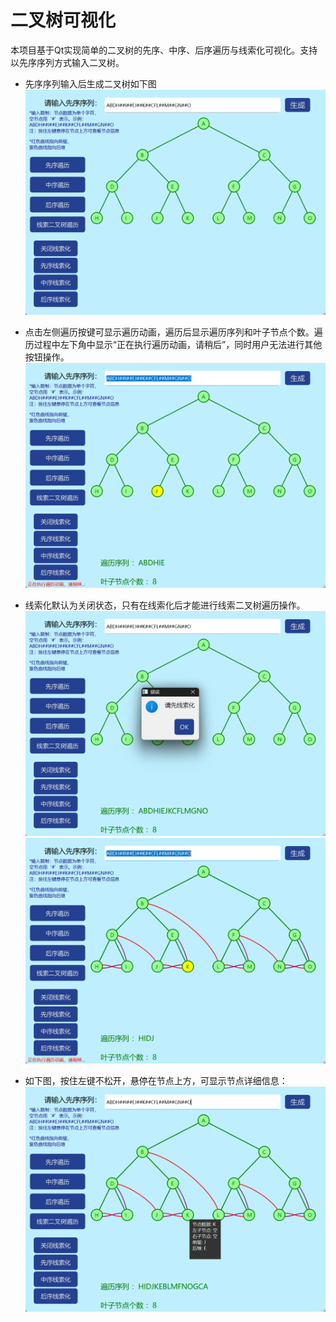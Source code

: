 # 二叉树可视化
 本项目基于Qt实现简单的二叉树的先序、中序、后序遍历与线索化可视化。支持以先序序列方式输入二叉树。

- 先序序列输入后生成二叉树如下图
![主页面](screenshots/2.png)

- 点击左侧遍历按键可显示遍历动画，遍历后显示遍历序列和叶子节点个数。遍历过程中左下角中显示“正在执行遍历动画，请稍后”，同时用户无法进行其他按钮操作。
![遍历动画](screenshots/3.png)

- 线索化默认为关闭状态，只有在线索化后才能进行线索二叉树遍历操作。
![线索化提示](screenshots/4.png)
![线索化遍历](screenshots/5.png)

- 如下图，按住左键不松开，悬停在节点上方，可显示节点详细信息：
![节点详细信息展示](screenshots/6.png)
